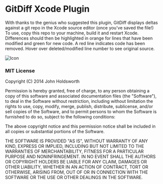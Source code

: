 # GitDiff Xcode Plugin

With thanks to the genius who suggested this plugin, GitDiff displays deltas against a git repo in the Xcode
source editor (once you've saved the file!) To use, copy this repo to your machine, build it and restart Xcode.
Differences should then be highlighted in orange for lines that have been modified and green for new code.
A red line indicates code has been removed. Hover over deleted/modified line number to see original source.

![Icon](http://injectionforxcode.johnholdsworth.com/gitdiff.png)

### MIT License

Copyright (C) 2014 John Holdsworth

Permission is hereby granted, free of charge, to any person obtaining a copy of this software and associated 
documentation files (the "Software"), to deal in the Software without restriction, including without limitation 
the rights to use, copy, modify, merge, publish, distribute, sublicense, and/or sell copies of the Software, 
and to permit persons to whom the Software is furnished to do so, subject to the following conditions:

The above copyright notice and this permission notice shall be included in all copies or substantial 
portions of the Software.

THE SOFTWARE IS PROVIDED "AS IS", WITHOUT WARRANTY OF ANY KIND, EXPRESS OR IMPLIED, INCLUDING BUT NOT 
LIMITED TO THE WARRANTIES OF MERCHANTABILITY, FITNESS FOR A PARTICULAR PURPOSE AND NONINFRINGEMENT. 
IN NO EVENT SHALL THE AUTHORS OR COPYRIGHT HOLDERS BE LIABLE FOR ANY CLAIM, DAMAGES OR OTHER LIABILITY, 
WHETHER IN AN ACTION OF CONTRACT, TORT OR OTHERWISE, ARISING FROM, OUT OF OR IN CONNECTION WITH THE 
SOFTWARE OR THE USE OR OTHER DEALINGS IN THE SOFTWARE.
